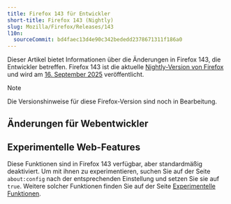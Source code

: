 ```yaml
---
title: Firefox 143 für Entwickler
short-title: Firefox 143 (Nightly)
slug: Mozilla/Firefox/Releases/143
l10n:
  sourceCommit: bd4faec13d4e90c342bededd2378671311f186a0
---
```


Dieser Artikel bietet Informationen über die Änderungen in Firefox 143, die Entwickler betreffen.
Firefox 143 ist die aktuelle [Nightly-Version von Firefox](https://www.firefox.com/en-US/channel/desktop/#nightly) und wird am [16. September 2025](https://whattrainisitnow.com/release/?version=143) veröffentlicht.

> [!NOTE]
> Die Versionshinweise für diese Firefox-Version sind noch in Bearbeitung.

<!-- Authors: Please uncomment any headings you are writing notes for -->

## Änderungen für Webentwickler

<!-- ### Developer Tools -->

<!-- ### HTML -->

<!-- Keine bemerkenswerten Änderungen. -->

<!-- #### Removals -->

<!-- ### CSS -->

<!-- Keine bemerkenswerten Änderungen. -->

<!-- #### Removals -->

<!-- ### JavaScript -->

<!-- Keine bemerkenswerten Änderungen. -->

<!-- #### Removals -->

<!-- ### SVG -->

<!-- #### Removals -->

<!-- ### HTTP -->

<!-- #### Removals -->

<!-- ### Sicherheit -->

<!-- #### Removals -->

<!-- ### APIs -->

<!-- #### DOM -->

<!-- #### Medien, WebRTC und Web Audio -->

<!-- #### Removals -->

<!-- ### WebAssembly -->

<!-- #### Removals -->

<!-- ### WebDriver-Konformität (WebDriver BiDi, Marionette) -->

<!-- #### Allgemein -->

<!-- #### WebDriver BiDi -->

<!-- #### Marionette -->

<!-- ## Änderungen für Add-on-Entwickler -->

<!-- ### Removals -->

<!-- ### Sonstiges -->

## Experimentelle Web-Features

Diese Funktionen sind in Firefox 143 verfügbar, aber standardmäßig deaktiviert.
Um mit ihnen zu experimentieren, suchen Sie auf der Seite `about:config` nach der entsprechenden Einstellung und setzen Sie sie auf `true`.
Weitere solcher Funktionen finden Sie auf der Seite [Experimentelle Funktionen](/de/docs/Mozilla/Firefox/Experimental_features).
